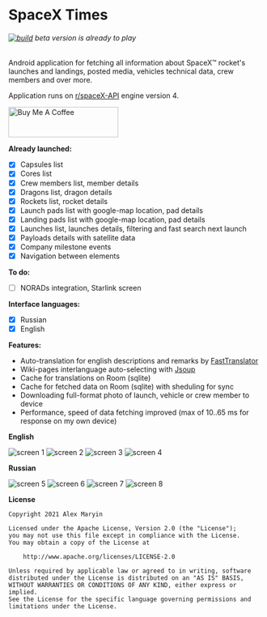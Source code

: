 # SpaceX Times
###### [![build](https://github.com/alexmaryin/spacextimes/actions/workflows/build.yml/badge.svg)](https://github.com/alexmaryin/spacextimes/actions/workflows/build.yml)  *beta version is already to play*

Android application for fetching all information about SpaceX&trade; rocket's launches and landings, posted media, vehicles technical data, crew members and over more. 

Application runs on [r/spaceX-API](https://github.com/r-spacex/SpaceX-API) engine version 4.

<a href="https://www.buymeacoffee.com/java73" target="_blank"><img src="https://cdn.buymeacoffee.com/buttons/v2/default-yellow.png" alt="Buy Me A Coffee" style="height: 60px !important;width: 217px !important;" ></a>

**Already launched:**

- [x] Capsules list
- [x] Cores list
- [x] Crew members list, member details
- [x] Dragons list, dragon details
- [x] Rockets list, rocket details
- [x] Launch pads list with google-map location, pad details
- [x] Landing pads list with google-map location, pad details
- [x] Launches list, launches details, filtering and fast search next launch
- [x] Payloads details with satellite data
- [x] Company milestone events 
- [x] Navigation between elements

**To do:**
- [ ] NORADs integration, Starlink screen

**Interface languages:**
- [x] Russian
- [x] English

**Features:**
* Auto-translation for english descriptions and remarks by [FastTranslator](https://fasttranslator.herokuapp.com/)
* Wiki-pages interlanguage auto-selecting with [Jsoup](https://jsoup.org/)
* Cache for translations on Room (sqlite)
* Cache for fetched data on Room (sqlite) with sheduling for sync
* Downloading full-format photo of launch, vehicle or crew member to device
* Performance, speed of data fetching improved (max of 10..65 ms for response on my own device)

**English**

![screen 1](/readme_images/screenshot_1.png)
![screen 2](/readme_images/screenshot_2.png)
![screen 3](/readme_images/screenshot_3.png)
![screen 4](/readme_images/screenshot_4.png)


**Russian**

![screen 5](/readme_images/screenshot_5.png)
![screen 6](/readme_images/screenshot_6.png)
![screen 7](/readme_images/screenshot_7.png)
![screen 8](/readme_images/screenshot_8.png)

**License**
```
Copyright 2021 Alex Maryin

Licensed under the Apache License, Version 2.0 (the "License");
you may not use this file except in compliance with the License.
You may obtain a copy of the License at

    http://www.apache.org/licenses/LICENSE-2.0

Unless required by applicable law or agreed to in writing, software
distributed under the License is distributed on an "AS IS" BASIS,
WITHOUT WARRANTIES OR CONDITIONS OF ANY KIND, either express or implied.
See the License for the specific language governing permissions and
limitations under the License.
```
